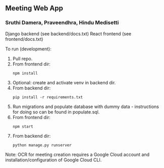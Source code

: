 
## Meeting Web App
### Sruthi Damera, Praveendhra, Hindu Medisetti


Django backend (see backend/docs.txt)
React frontend (see frontend/docs.txt)

To run (development):

1. Pull repo.
2. From frontend dir:
    ```
    npm install
    ```
3. Optional: create and activate venv in backend dir.
4. From backend dir:
    ```
    pip install -r requirements.txt
    ```
5. Run migrations and populate database with dummy data - instructions for doing so can be found in populate.sql.
6. From frontend dir:
    ```
    npm start
    ```
7. From backend dir:
    ```
    python manage.py runserver
    ```

Note: OCR for meeting creation requires a Google Cloud account and installation/configuration of Google Cloud CLI.

